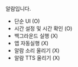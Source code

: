 알람입니다.

- 단순 UI (O)
- 시간 설정 및 시간 확인 (O)
- 백그라운드 실행 (X)
- 앱 자동실행 (X)
- 알람 소리 울리기 (X)
- 알람 TTS 울리기 (X)
